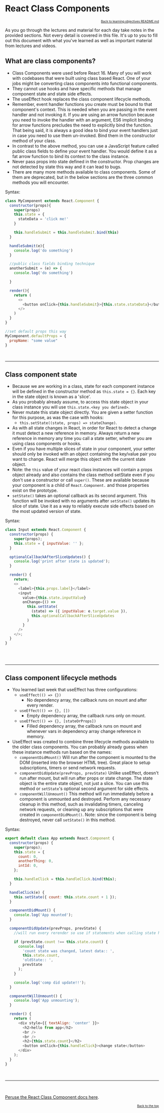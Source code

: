 # React Class Components

<a name="#readme-top"></a>

<p align="right" style="font-size:10px">
  <a href="./README.md">Back to learning objectives README.md</a>
</p>

As you go through the lectures and material for each day take notes in the provided sections. Not every detail is covered in this file. It's up to you to fill out this document with what you've learned as well as important material from lectures and videos.

## What are class components?

- Class Components were used before React 16. Many of you will work with codebases that were built using class based React. One of your jobs might be converting class components into functional components.
- They cannot use hooks and have specific methods that manage component state and state side effects.
- The useEffect hook replaces the class component lifecycle methods.
- Remember, event handler functions you create must be bound to that component's context. This is needed when you are passing in the event handler and not invoking it. If you are using an arrow function because you need to invoke the handler with an argument, ES6 implicit binding for arrow functions precludes the need to explicitly bind the function. That being said, it is always a good idea to bind your event handlers just in case you need to use them un-invoked. Bind them in the constructor method of your class.
- In contrast to the above method, you can use a JavaScript feature called public class fields to define your event handler. You would define it as a fat arrow function to bind its context to the class instance.
- Never pass props into state defined in the constructor. Prop changes are not detected by state this way and it can lead to bugs.
- There are many more methods available to class components. Some of them are deprecated, but in the below sections are the three common methods you will encounter.

Syntax:

```js
class MyComponent extends React.Component {
  constructor(props){
    super(props)
    this.state = {
      stateData = 'click me!'
    }

    this.handleSubmit = this.handleSubmit.bind(this)
  }

  handleSubmit(e){
    console.log('do something')
  }

  //public class fields binding technique
  anotherSubmit = (e) => {
    console.log('do something')

  }

  render(){
    return (
      <>
        <button onClick={this.handleSubmit}>{this.state.stateData}</button>
      </>
    )
  }
}

//set default props this way
MyComponent.defaultProps = {
  propName: "some value"
}
```




<br>
<hr>

## Class component state

- Because we are working in a class, state for each component instance will be defined in the constructor method as `this.state = {}`. Each key in the state object is known as a 'slice'.
- As you probably already assume, to access this state object in your class instance you will use `this.state.<key you defined>`.
- Never mutate this state object directly. You are given a setter function for this purpose, as was the case with hooks:
  - `this.setState((state, props) => stateChange)`.
- As with all state changes in React, in order for React to detect a change it must detect a new reference in memory. Always return a new reference in memory any time you call a state setter, whether you are using class components or hooks.
- Even if you have multiple slices of state in your component, your setter should only be invoked with an object containing the key/value pair you want to change. React will merge this object with the current state object.
- Note: the `this` value of your react class instances will contain a props object already and also contains the class method setState even if you don't use a constructor or call `super()`. These are available because your component is a child of `React.Component.` and those properties exist on the prototype.
- `setState()` takes an optional callback as its second argument. This function will be invoked with no arguments after `setState()` updates its slice of state. Use it as a way to reliably execute side effects based on the most updated version of state.

Syntax:

```js
class Input extends React.Component {
  constructor(props) {
    super(props);
    this.state = { inputValue: '' };
  }

  optionalCallbackAfterSliceUpdates() {
    console.log('print after state is updated');
  }

  render() {
    return;
    <>
      <label>{this.props.label}</label>
      <input
        value={this.state.inputValue}
        onChange={() =>
          this.setState(
            (state) => ({ inputValue: e.target.value }),
            this.optionalCallbackAfterSliceUpdates
          )
        }
      />
    </>;
  }
}
```

<br>


<br>
<hr>

## Class component lifecycle methods

- You learned last week that useEffect has three configurations:
  - `useEffect(() => {})`
    - No dependency array, the callback runs on mount and after every render.
  - `useEffect(() => {}, [])`
    - Empty dependency array, the callback runs only on mount.
  - `useEffect(() => {}, [stateOrProps])`
    - Filled dependency array, the callback runs on mount and whenever vars in dependency array change reference in memory.
- UseEffect was created to combine three lifecycle methods available to the older class components. You can probably already guess when these instance methods run based on the names:
  - `componentDidMount()` Will run after the component is mounted to the DOM (inserted into the browser HTML tree). Great place to setup subscriptions, timers or send network requests.
  - `componentDidUpdate(prevProps, prevState)` Unlike useEffect, doesn't run after mount, but will run after props or state change. The state object is the entire state object, not just a slice. You can use this method or `setState`'s optional second argument for side effects.
  - `componentWillUnmount()` This method will run immediately before a component is unmounted and destroyed. Perform any necessary cleanup in this method, such as invalidating timers, canceling network requests, or cleaning up any subscriptions that were created in `componentDidMount()`. Note: since the component is being destroyed, never call `setState()` in this method.

Syntax:

```js
export default class App extends React.Component {
  constructor(props) {
    super(props);
    this.state = {
      count: 0,
      anotherThing: 0,
      intId: 0,
    };

    this.handleClick = this.handleClick.bind(this);
  }

  handleClick(e) {
    this.setState({ count: this.state.count + 1 });
  }

  componentDidMount() {
    console.log('App mounted');
  }

  componentDidUpdate(prevProps, prevState) {
    //will run every rerender so use if statements when calling state here to prevent stack overflow.

    if (prevState.count !== this.state.count) {
      console.log(
        'count state was changed, latest data:: ',
        this.state.count,
        'oldState:: ',
        prevState
      );
    }

    console.log('comp did update!!');
  }

  componentWillUnmount() {
    console.log('App unmounting');
  }

  render() {
    return (
      <div style={{ textAlign: 'center' }}>
        <h2>hello from app</h2>
        <br />
        <br />
        <h2>{this.state.count}</h2>
        <button onClick={this.handleClick}>change state</button>
      </div>
    );
  }
}
```



<br>
<hr>
<br>

[Peruse the React Class Component docs here](https://reactjs.org/docs/react-component.html).

<p align="right" style="font-size:10px">
  <a href="#readme-top">Back to the top</a>
</p>
